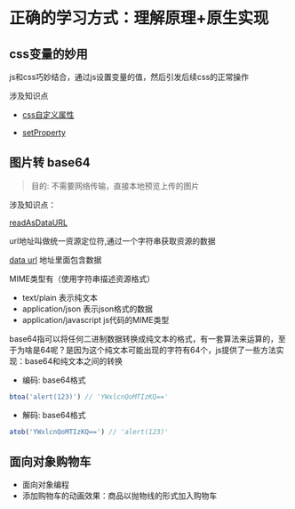 # 正确的学习方式：理解原理+原生实现

## css变量的妙用

js和css巧妙结合，通过js设置变量的值，然后引发后续css的正常操作

涉及知识点

* [css自定义属性](https://developer.mozilla.org/zh-CN/docs/Web/CSS/var)

* [setProperty](https://developer.mozilla.org/zh-CN/docs/Web/API/CSSStyleDeclaration/setProperty)

## 图片转 base64

> 目的: 不需要网络传输，直接本地预览上传的图片

涉及知识点：

[readAsDataURL](https://developer.mozilla.org/zh-CN/docs/Web/API/FileReader/readAsDataURL)

url地址叫做统一资源定位符,通过一个字符串获取资源的数据

[data url](https://en.wikipedia.org/wiki/Data_URI_scheme) 地址里面包含数据

MIME类型有（使用字符串描述资源格式）

* text/plain 表示纯文本
* application/json 表示json格式的数据
* application/javascript js代码的MIME类型

base64指可以将任何二进制数据转换成纯文本的格式，有一套算法来运算的，至于为啥是64呢？是因为这个纯文本可能出现的字符有64个，js提供了一些方法实现：base64和纯文本之间的转换

* 编码: base64格式

```js
btoa('alert(123)') // 'YWxlcnQoMTIzKQ=='
```

* 解码: base64格式

```js
atob('YWxlcnQoMTIzKQ==') // 'alert(123)'
```

## 面向对象购物车

* 面向对象编程
* 添加购物车的动画效果：商品以抛物线的形式加入购物车
